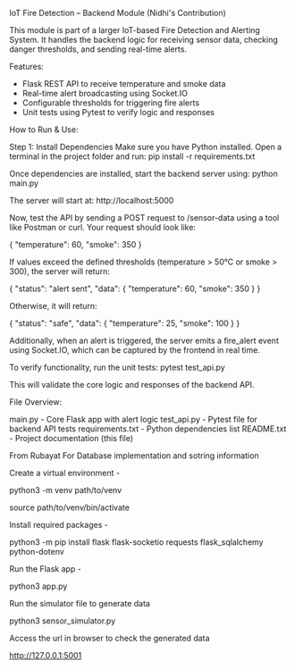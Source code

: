 IoT Fire Detection – Backend Module (Nidhi's Contribution)

This module is part of a larger IoT-based Fire Detection and Alerting System. It handles the backend logic for receiving sensor data, checking danger thresholds, and sending real-time alerts.


Features:

- Flask REST API to receive temperature and smoke data
- Real-time alert broadcasting using Socket.IO
- Configurable thresholds for triggering fire alerts
- Unit tests using Pytest to verify logic and responses

How to Run & Use:

Step 1: Install Dependencies
Make sure you have Python installed. Open a terminal in the project folder and run:
pip install -r requirements.txt

Once dependencies are installed, start the backend server using:
python main.py

The server will start at:
http://localhost:5000

Now, test the API by sending a POST request to /sensor-data using a tool like Postman or curl. Your request should look like:

{
  "temperature": 60,
  "smoke": 350
}

If values exceed the defined thresholds (temperature > 50°C or smoke > 300), the server will return:

{
  "status": "alert sent",
  "data": { "temperature": 60, "smoke": 350 }
}

Otherwise, it will return:

{
  "status": "safe",
  "data": { "temperature": 25, "smoke": 100 }
}

Additionally, when an alert is triggered, the server emits a fire_alert event using Socket.IO, which can be captured by the frontend in real time.

To verify functionality, run the unit tests:
pytest test_api.py

This will validate the core logic and responses of the backend API.

File Overview:

main.py          - Core Flask app with alert logic
test_api.py      - Pytest file for backend API tests
requirements.txt - Python dependencies list
README.txt       - Project documentation (this file)

From Rubayat For Database implementation and sotring information 

Create a virtual environment -

python3 -m venv path/to/venv

source path/to/venv/bin/activate

Install required packages -

python3 -m pip install flask flask-socketio requests flask_sqlalchemy python-dotenv 

Run the Flask app -

python3 app.py     


Run the simulator file to generate data

python3 sensor_simulator.py


Access the url in browser to check the generated data

http://127.0.0.1:5001




